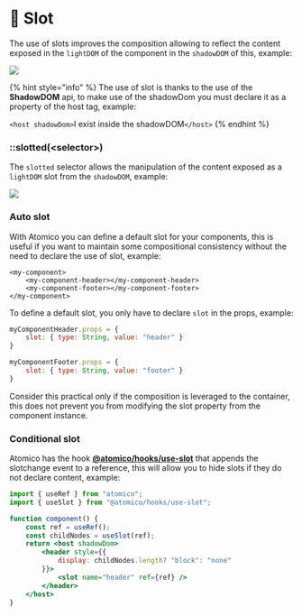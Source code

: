 # 🔀 Slot

The use of slots improves the composition allowing to reflect the content exposed in the `lightDOM` of the component in the `shadowDOM` of this, example:

![](../../.gitbook/assets/web\_1366\_7.png)

{% hint style="info" %}
The use of slot is thanks to the use of the **ShadowDOM** api, to make use of the shadowDom you must declare it as a property of the host tag, example:

`<host shadowDom>`I exist inside the shadowDOM`</host>`
{% endhint %}

### ::slotted(\<selector>)

The `slotted` selector allows the manipulation of the content exposed as a `lightDOM` slot from the `shadowDOM`, example:

![](../../.gitbook/assets/slotted.png)

### Auto slot

With Atomico you can define a default slot for your components, this is useful if you want to maintain some compositional consistency without the need to declare the use of slot, example:

```markup
<my-component>
    <my-component-header></my-component-header>
    <my-component-footer></my-component-footer>
</my-component>
```

To define a default slot, you only have to declare `slot` in the props, example:

```javascript
myComponentHeader.props = {
    slot: { type: String, value: "header" }
}

myComponentFooter.props = {
    slot: { type: String, value: "footer" }
}
```

Consider this practical only if the composition is leveraged to the container, this does not prevent you from modifying the slot property from the component instance.

### Conditional slot

Atomico has the hook [**@atomico/hooks/use-slot**](../../packages/atomico-hooks/use-slot/) that appends the slotchange event to a reference, this will allow you to hide slots if they do not declare content, example:

```jsx
import { useRef } from "atomico";
import { useSlot } from "@atomico/hooks/use-slot";

function component() {
    const ref = useRef();
    const childNodes = useSlot(ref);
    return <host shadowDom>
        <header style={{
            display: childNodes.length? "block": "none"
        }}>
            <slot name="header" ref={ref} />
        </header>
    </host>
}
```
